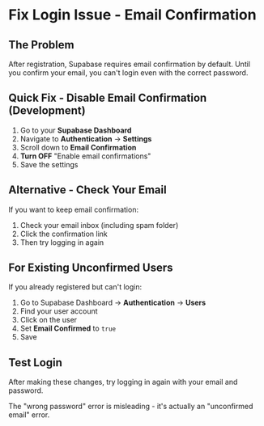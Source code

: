 # Fix Login Issue - Email Confirmation

## The Problem
After registration, Supabase requires email confirmation by default. Until you confirm your email, you can't login even with the correct password.

## Quick Fix - Disable Email Confirmation (Development)

1. Go to your **Supabase Dashboard**
2. Navigate to **Authentication** → **Settings**
3. Scroll down to **Email Confirmation**
4. **Turn OFF** "Enable email confirmations"
5. Save the settings

## Alternative - Check Your Email
If you want to keep email confirmation:
1. Check your email inbox (including spam folder)
2. Click the confirmation link
3. Then try logging in again

## For Existing Unconfirmed Users
If you already registered but can't login:

1. Go to Supabase Dashboard → **Authentication** → **Users**
2. Find your user account
3. Click on the user
4. Set **Email Confirmed** to `true`
5. Save

## Test Login
After making these changes, try logging in again with your email and password.

The "wrong password" error is misleading - it's actually an "unconfirmed email" error.
